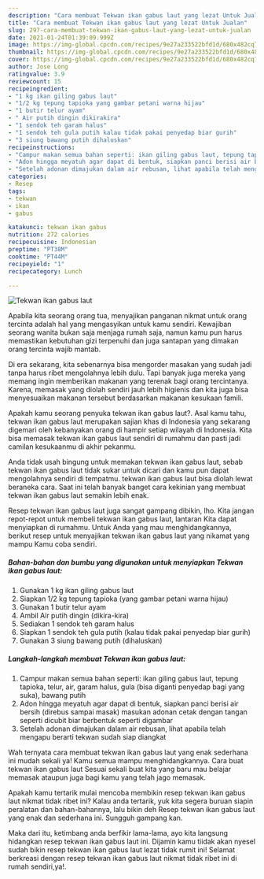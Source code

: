 ```yaml
---
description: "Cara membuat Tekwan ikan gabus laut yang lezat Untuk Jualan"
title: "Cara membuat Tekwan ikan gabus laut yang lezat Untuk Jualan"
slug: 297-cara-membuat-tekwan-ikan-gabus-laut-yang-lezat-untuk-jualan
date: 2021-01-24T01:39:09.999Z
image: https://img-global.cpcdn.com/recipes/9e27a233522bfd1d/680x482cq70/tekwan-ikan-gabus-laut-foto-resep-utama.jpg
thumbnail: https://img-global.cpcdn.com/recipes/9e27a233522bfd1d/680x482cq70/tekwan-ikan-gabus-laut-foto-resep-utama.jpg
cover: https://img-global.cpcdn.com/recipes/9e27a233522bfd1d/680x482cq70/tekwan-ikan-gabus-laut-foto-resep-utama.jpg
author: Jose Long
ratingvalue: 3.9
reviewcount: 15
recipeingredient:
- "1 kg ikan giling gabus laut"
- "1/2 kg tepung tapioka yang gambar petani warna hijau"
- "1 butir telur ayam"
- " Air putih dingin dikirakira"
- "1 sendok teh garam halus"
- "1 sendok teh gula putih kalau tidak pakai penyedap biar gurih"
- "3 siung bawang putih dihaluskan"
recipeinstructions:
- "Campur makan semua bahan seperti: ikan giling gabus laut, tepung tapioka, telur, air, garam halus, gula (bisa diganti penyedap bagi yang suka), bawang putih"
- "Adon hingga meyatuh agar dapat di bentuk, siapkan panci berisi air bersih (direbus sampai masak) masukan adonan cetak dengan tangan seperti dicubit biar berbentuk seperti digambar"
- "Setelah adonan dimajukan dalam air rebusan, lihat apabila telah mengapu berarti tekwan sudah siap diangkat"
categories:
- Resep
tags:
- tekwan
- ikan
- gabus

katakunci: tekwan ikan gabus 
nutrition: 272 calories
recipecuisine: Indonesian
preptime: "PT38M"
cooktime: "PT44M"
recipeyield: "1"
recipecategory: Lunch

---
```



![Tekwan ikan gabus laut](https://img-global.cpcdn.com/recipes/9e27a233522bfd1d/680x482cq70/tekwan-ikan-gabus-laut-foto-resep-utama.jpg)

Apabila kita seorang orang tua, menyajikan panganan nikmat untuk orang tercinta adalah hal yang mengasyikan untuk kamu sendiri. Kewajiban seorang  wanita bukan saja menjaga rumah saja, namun kamu pun harus memastikan kebutuhan gizi terpenuhi dan juga santapan yang dimakan orang tercinta wajib mantab.

Di era  sekarang, kita sebenarnya bisa mengorder masakan yang sudah jadi tanpa harus ribet mengolahnya lebih dulu. Tapi banyak juga mereka yang memang ingin memberikan makanan yang terenak bagi orang tercintanya. Karena, memasak yang diolah sendiri jauh lebih higienis dan kita juga bisa menyesuaikan makanan tersebut berdasarkan makanan kesukaan famili. 



Apakah kamu seorang penyuka tekwan ikan gabus laut?. Asal kamu tahu, tekwan ikan gabus laut merupakan sajian khas di Indonesia yang sekarang digemari oleh kebanyakan orang di hampir setiap wilayah di Indonesia. Kita bisa memasak tekwan ikan gabus laut sendiri di rumahmu dan pasti jadi camilan kesukaanmu di akhir pekanmu.

Anda tidak usah bingung untuk memakan tekwan ikan gabus laut, sebab tekwan ikan gabus laut tidak sukar untuk dicari dan kamu pun dapat mengolahnya sendiri di tempatmu. tekwan ikan gabus laut bisa diolah lewat beraneka cara. Saat ini telah banyak banget cara kekinian yang membuat tekwan ikan gabus laut semakin lebih enak.

Resep tekwan ikan gabus laut juga sangat gampang dibikin, lho. Kita jangan repot-repot untuk membeli tekwan ikan gabus laut, lantaran Kita dapat menyiapkan di rumahmu. Untuk Anda yang mau menghidangkannya, berikut resep untuk menyajikan tekwan ikan gabus laut yang nikamat yang mampu Kamu coba sendiri.

<!--inarticleads1-->

##### Bahan-bahan dan bumbu yang digunakan untuk menyiapkan Tekwan ikan gabus laut:

1. Gunakan 1 kg ikan giling gabus laut
1. Siapkan 1/2 kg tepung tapioka (yang gambar petani warna hijau)
1. Gunakan 1 butir telur ayam
1. Ambil  Air putih dingin (dikira-kira)
1. Sediakan 1 sendok teh garam halus
1. Siapkan 1 sendok teh gula putih (kalau tidak pakai penyedap biar gurih)
1. Gunakan 3 siung bawang putih (dihaluskan)




<!--inarticleads2-->

##### Langkah-langkah membuat Tekwan ikan gabus laut:

1. Campur makan semua bahan seperti: ikan giling gabus laut, tepung tapioka, telur, air, garam halus, gula (bisa diganti penyedap bagi yang suka), bawang putih
1. Adon hingga meyatuh agar dapat di bentuk, siapkan panci berisi air bersih (direbus sampai masak) masukan adonan cetak dengan tangan seperti dicubit biar berbentuk seperti digambar
1. Setelah adonan dimajukan dalam air rebusan, lihat apabila telah mengapu berarti tekwan sudah siap diangkat




Wah ternyata cara membuat tekwan ikan gabus laut yang enak sederhana ini mudah sekali ya! Kamu semua mampu menghidangkannya. Cara buat tekwan ikan gabus laut Sesuai sekali buat kita yang baru mau belajar memasak ataupun juga bagi kamu yang telah jago memasak.

Apakah kamu tertarik mulai mencoba membikin resep tekwan ikan gabus laut nikmat tidak ribet ini? Kalau anda tertarik, yuk kita segera buruan siapin peralatan dan bahan-bahannya, lalu bikin deh Resep tekwan ikan gabus laut yang enak dan sederhana ini. Sungguh gampang kan. 

Maka dari itu, ketimbang anda berfikir lama-lama, ayo kita langsung hidangkan resep tekwan ikan gabus laut ini. Dijamin kamu tiidak akan nyesel sudah bikin resep tekwan ikan gabus laut lezat tidak rumit ini! Selamat berkreasi dengan resep tekwan ikan gabus laut nikmat tidak ribet ini di rumah sendiri,ya!.

